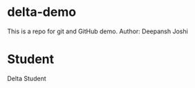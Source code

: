 # delta-demo
This is a repo for git and GitHub demo.
Author: Deepansh Joshi

# Student
Delta Student
